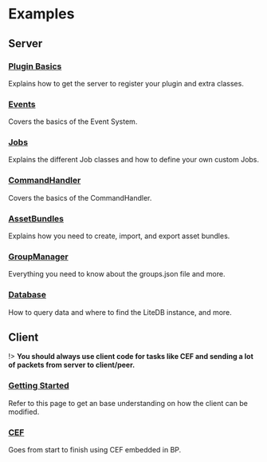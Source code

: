 # Examples

## Server

### [Plugin Basics](/Examples/Server/Plugin-Basics)
Explains how to get the server to register your plugin and extra classes.

### [Events](/Examples/Server/Events)
Covers the basics of the Event System.

### [Jobs](/Examples/Server/Jobs)
Explains the different Job classes and how to define your own custom Jobs.

### [CommandHandler](/Examples/Server/CommandHandler)
Covers the basics of the CommandHandler.

### [AssetBundles](/Examples/Server/AssetBundles)
Explains how you need to create, import, and export asset bundles.

### [GroupManager](/Examples/Server/GroupManager)
Everything you need to know about the groups.json file and more.

### [Database](/Examples/Server/Database)
How to query data and where to find the LiteDB instance, and more.

## Client

!> **You should always use client code for tasks like CEF and sending a lot of packets from server to client/peer.**

### [Getting Started](/Examples/Client/Getting-Started)
Refer to this page to get an base understanding on how the client can be modified.

### [CEF](/Examples/Client/CEF)
Goes from start to finish using CEF embedded in BP.
